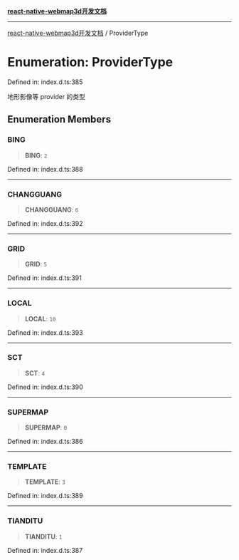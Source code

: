 [**react-native-webmap3d开发文档**](../README.md)

***

[react-native-webmap3d开发文档](../globals.md) / ProviderType

# Enumeration: ProviderType

Defined in: index.d.ts:385

地形影像等 provider 的类型

## Enumeration Members

### BING

> **BING**: `2`

Defined in: index.d.ts:388

***

### CHANGGUANG

> **CHANGGUANG**: `6`

Defined in: index.d.ts:392

***

### GRID

> **GRID**: `5`

Defined in: index.d.ts:391

***

### LOCAL

> **LOCAL**: `10`

Defined in: index.d.ts:393

***

### SCT

> **SCT**: `4`

Defined in: index.d.ts:390

***

### SUPERMAP

> **SUPERMAP**: `0`

Defined in: index.d.ts:386

***

### TEMPLATE

> **TEMPLATE**: `3`

Defined in: index.d.ts:389

***

### TIANDITU

> **TIANDITU**: `1`

Defined in: index.d.ts:387
